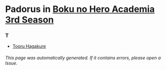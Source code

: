 # Padorus in [Boku no Hero Academia 3rd Season](https://myanimelist.net/anime/36456/Boku_no_Hero_Academia_3rd_Season)

### T
* [Tooru Hagakure](https://github.com/shadow578/Project-Padoru/blob/master/table-of-contents/characters/TooruHagakure.md)

###### This page was automatically generated. If it contains errors, please open a Issue.
